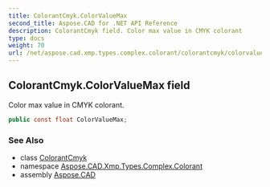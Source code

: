 ```yaml
---
title: ColorantCmyk.ColorValueMax
second_title: Aspose.CAD for .NET API Reference
description: ColorantCmyk field. Color max value in CMYK colorant
type: docs
weight: 70
url: /net/aspose.cad.xmp.types.complex.colorant/colorantcmyk/colorvaluemax/
---
```

## ColorantCmyk.ColorValueMax field

Color max value in CMYK colorant.

```csharp
public const float ColorValueMax;
```

### See Also

* class [ColorantCmyk](../)
* namespace [Aspose.CAD.Xmp.Types.Complex.Colorant](../../../aspose.cad.xmp.types.complex.colorant/)
* assembly [Aspose.CAD](../../../)


